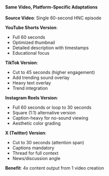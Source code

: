 #### Same Video, Platform-Specific Adaptations

**Source Video**: Single 60-second HNC episode

**YouTube Shorts Version**:
- Full 60 seconds
- Optimized thumbnail
- Detailed description with timestamps
- Educational focus

**TikTok Version**:
- Cut to 45 seconds (higher engagement)
- Add trending sound overlay
- Heavy text overlay
- Trend integration

**Instagram Reels Version**:
- Full 60 seconds or loop to 30 seconds
- Square (1:1) alternative version
- Caption-heavy for no-sound viewing
- Aesthetic color grading

**X (Twitter) Version**:
- Cut to 30 seconds (attention span)
- Captions mandatory
- Thread for full context
- News/discussion angle

**Benefit**: 4x content output from 1 video creation
